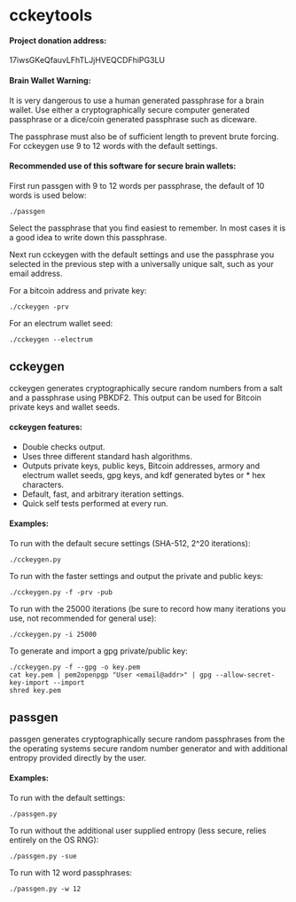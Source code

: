 cckeytools
==========

#### Project donation address:

17iwsGKeQfauvLFhTLJjHVEQCDFhiPG3LU

#### Brain Wallet Warning:

It is very dangerous to use a human generated passphrase for a brain wallet.
Use either a cryptographically secure computer generated passphrase or a dice/coin generated passphrase such as diceware.

The passphrase must also be of sufficient length to prevent brute forcing. For cckeygen use 9 to 12 words with the default settings. 


#### Recommended use of this software for secure brain wallets:

First run passgen with 9 to 12 words per passphrase, the default of 10 words is used below:

    ./passgen

Select the passphrase that you find easiest to remember. In most cases it is a good idea to write down this passphrase.

Next run cckeygen with the default settings and use the passphrase you selected in the previous step with a universally unique salt, such as your email address.

For a bitcoin address and private key:

    ./cckeygen -prv

For an electrum wallet seed:

    ./cckeygen --electrum


cckeygen
--------

cckeygen generates cryptographically secure random numbers from a salt and a passphrase using PBKDF2.
This output can be used for Bitcoin private keys and wallet seeds.

#### cckeygen features:

 * Double checks output.
 * Uses three different standard hash algorithms.
 * Outputs private keys, public keys, Bitcoin addresses, armory and electrum wallet seeds, gpg keys, and kdf generated bytes or  * hex characters.
 * Default, fast, and arbitrary iteration settings.
 * Quick self tests performed at every run.

#### Examples:

To run with the default secure settings (SHA-512, 2^20 iterations):

    ./cckeygen.py

To run with the faster settings and output the private and public keys:

    ./cckeygen.py -f -prv -pub

To run with the 25000 iterations (be sure to record how many iterations you use, not recommended for general use):

    ./cckeygen.py -i 25000

To generate and import a gpg private/public key:

    ./cckeygen.py -f --gpg -o key.pem
    cat key.pem | pem2openpgp "User <email@addr>" | gpg --allow-secret-key-import --import
    shred key.pem

passgen
-------

passgen generates cryptographically secure random passphrases from the the operating systems secure random number generator and with additional entropy provided directly by the user.

#### Examples:

To run with the default settings:

    ./passgen.py

To run without the additional user supplied entropy (less secure, relies entirely on the OS RNG):

    ./passgen.py -sue

To run with 12 word passphrases:

    ./passgen.py -w 12

